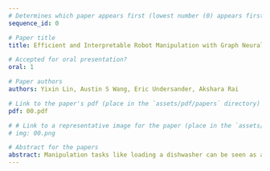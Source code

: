```yaml
---
# Determines which paper appears first (lowest number (0) appears first)
sequence_id: 0

# Paper title
title: Efficient and Interpretable Robot Manipulation with Graph Neural Networks

# Accepted for oral presentation?
oral: 1

# Paper authors
authors: Yixin Lin, Austin S Wang, Eric Undersander, Akshara Rai

# Link to the paper's pdf (place in the `assets/pdf/papers` directory)
pdf: 00.pdf

# # Link to a representative image for the paper (place in the `assets/img/papers` directory)
# img: 00.png

# Abstract for the papers
abstract: Manipulation tasks like loading a dishwasher can be seen as a sequence of spatial constraints and relationships between different objects. We aim to discover these rules from demonstrations by posing manipulation as a classification problem over a graph, whose nodes represent task-relevant entities like objects and goals. In our experiments, a single GNN policy trained using imitation learning (IL) on 20 expert demonstrations can solve blockstacking and rearrangement tasks in both simulation and on hardware, generalizing over the number of objects and goal configurations. These experiments show that graphical IL can solve complex long-horizon manipulation problems without requiring detailed task descriptions.
---
```

